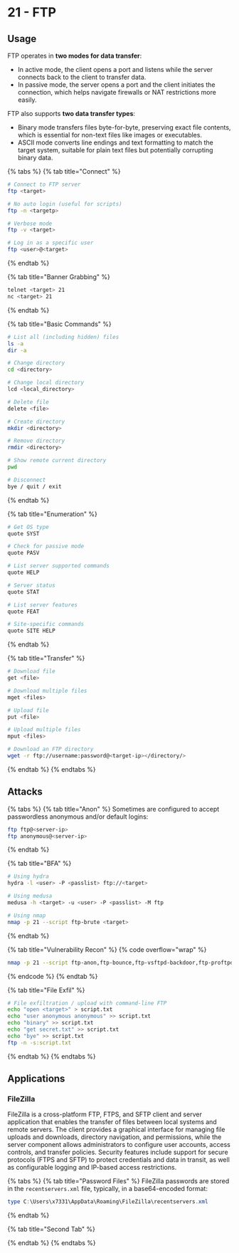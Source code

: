 # 21 - FTP

## Usage

FTP operates in **two modes for data transfer**:&#x20;

* In active mode, the client opens a port and listens while the server connects back to the client to transfer data.&#x20;
* In passive mode, the server opens a port and the client initiates the connection, which helps navigate firewalls or NAT restrictions more easily.

FTP also supports **two data transfer types**:

* Binary mode transfers files byte-for-byte, preserving exact file contents, which is essential for non-text files like images or executables.
* ASCII mode converts line endings and text formatting to match the target system, suitable for plain text files but potentially corrupting binary data.

{% tabs %}
{% tab title="Connect" %}
```bash
# Connect to FTP server
ftp <target>

# No auto login (useful for scripts)
ftp -n <targetp> 

# Verbose mode         
ftp -v <target>          

# Log in as a specific user
ftp <user>@<target>
```
{% endtab %}

{% tab title="Banner Grabbing" %}
```bash
telnet <target> 21
nc <target> 21
```
{% endtab %}

{% tab title="Basic Commands" %}
```bash
# List all (including hidden) files
ls -a
dir -a                   

# Change directory
cd <directory>              

# Change local directory
lcd <local_directory>                      

# Delete file
delete <file>               

# Create directory
mkdir <directory>           

# Remove directory
rmdir <directory>           

# Show remote current directory
pwd                         

# Disconnect
bye / quit / exit           
```
{% endtab %}

{% tab title="Enumeration" %}
```bash
# Get OS type
quote SYST

# Check for passive mode
quote PASV                  

# List server supported commands
quote HELP                  

# Server status
quote STAT                  

# List server features
quote FEAT                  

# Site-specific commands
quote SITE HELP             
```
{% endtab %}

{% tab title="Transfer" %}
```bash
# Download file
get <file>                  

# Download multiple files
mget <files>                

# Upload file
put <file>                  

# Upload multiple files
mput <files> 

# Download an FTP directory
wget -r ftp://username:password@<target-ip></directory/>
```
{% endtab %}
{% endtabs %}

## Attacks

{% tabs %}
{% tab title="Anon" %}
Sometimes are configured to accept passwordless anonymous and/or default logins:

```bash
ftp ftp@<server-ip>
ftp anonymous@<server-ip>
```
{% endtab %}

{% tab title="BFA" %}
```bash
# Using hydra
hydra -l <user> -P <passlist> ftp://<target> 

# Using medusa
medusa -h <target> -u <user> -P <passlist> -M ftp

# Using nmap 
nmap -p 21 --script ftp-brute <target>
```
{% endtab %}

{% tab title="Vulnerability Recon" %}
{% code overflow="wrap" %}
```bash
nmap -p 21 --script ftp-anon,ftp-bounce,ftp-vsftpd-backdoor,ftp-proftpd-backdoor <target>
```
{% endcode %}
{% endtab %}

{% tab title="File Exfil" %}
```bash
# File exfiltration / upload with command-line FTP
echo "open <target>" > script.txt
echo "user anonymous anonymous" >> script.txt
echo "binary" >> script.txt
echo "get secret.txt" >> script.txt
echo "bye" >> script.txt
ftp -n -s:script.txt
```
{% endtab %}
{% endtabs %}

## Applications

### FileZilla

FileZilla is a cross-platform FTP, FTPS, and SFTP client and server application that enables the transfer of files between local systems and remote servers. The client provides a graphical interface for managing file uploads and downloads, directory navigation, and permissions, while the server component allows administrators to configure user accounts, access controls, and transfer policies. Security features include support for secure protocols (FTPS and SFTP) to protect credentials and data in transit, as well as configurable logging and IP-based access restrictions.

{% tabs %}
{% tab title="Password Files" %}
FileZilla passwords are stored in the `recentservers.xml` file, typically, in a base64-encoded format:

```powershell
type C:\Users\x7331\AppData\Roaming\FileZilla\recentservers.xml
```
{% endtab %}

{% tab title="Second Tab" %}

{% endtab %}
{% endtabs %}
